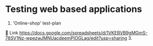 # Testing web based applications
1. 'Online-shop' test-plan
   
🔗 Link https://docs.google.com/spreadsheets/d/1VKEBVB9gMGmS-78SV1Nz-wpezwJMNUacdeemPIOGLag/edit?usp=sharing
3.
